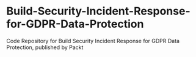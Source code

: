 # Build-Security-Incident-Response-for-GDPR-Data-Protection
Code Repository for Build Security Incident Response for GDPR Data Protection, published by Packt
